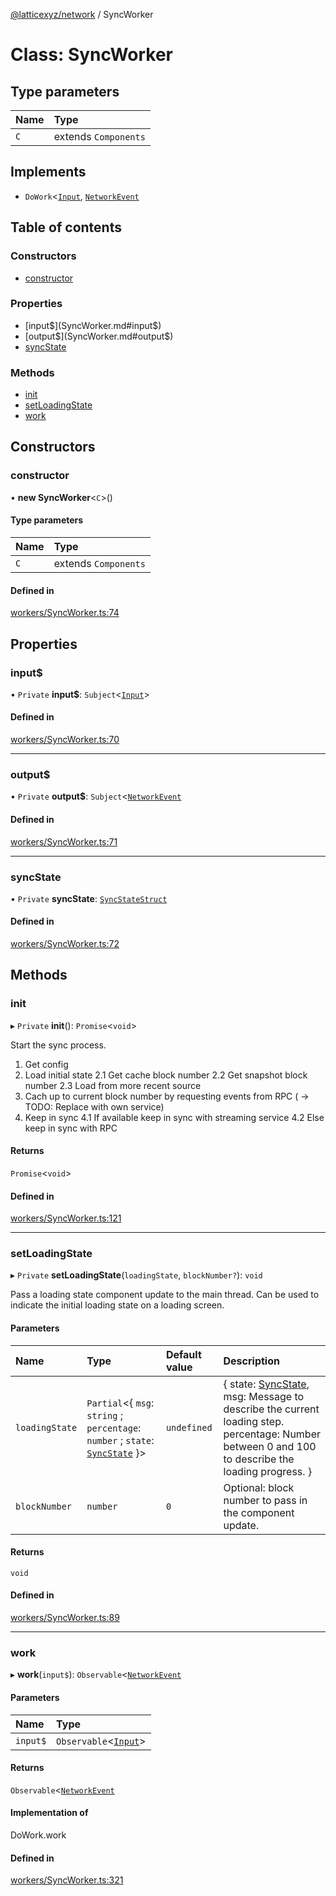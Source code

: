 [@latticexyz/network](../README.md) / SyncWorker

# Class: SyncWorker

## Type parameters

| Name | Type                 |
| :--- | :------------------- |
| `C`  | extends `Components` |

## Implements

- `DoWork`<[`Input`](../README.md#input), [`NetworkEvent`](../README.md#networkevent)

## Table of contents

### Constructors

- [constructor](SyncWorker.md#constructor)

### Properties

- [input$](SyncWorker.md#input$)
- [output$](SyncWorker.md#output$)
- [syncState](SyncWorker.md#syncstate)

### Methods

- [init](SyncWorker.md#init)
- [setLoadingState](SyncWorker.md#setloadingstate)
- [work](SyncWorker.md#work)

## Constructors

### constructor

• **new SyncWorker**<`C`\>()

#### Type parameters

| Name | Type                 |
| :--- | :------------------- |
| `C`  | extends `Components` |

#### Defined in

[workers/SyncWorker.ts:74](https://github.com/latticexyz/mud/blob/28a579f35/packages/network/src/workers/SyncWorker.ts#L74)

## Properties

### input$

• `Private` **input$**: `Subject`<[`Input`](../README.md#input)\>

#### Defined in

[workers/SyncWorker.ts:70](https://github.com/latticexyz/mud/blob/28a579f35/packages/network/src/workers/SyncWorker.ts#L70)

---

### output$

• `Private` **output$**: `Subject`<[`NetworkEvent`](../README.md#networkevent)

#### Defined in

[workers/SyncWorker.ts:71](https://github.com/latticexyz/mud/blob/28a579f35/packages/network/src/workers/SyncWorker.ts#L71)

---

### syncState

• `Private` **syncState**: [`SyncStateStruct`](../README.md#syncstatestruct)

#### Defined in

[workers/SyncWorker.ts:72](https://github.com/latticexyz/mud/blob/28a579f35/packages/network/src/workers/SyncWorker.ts#L72)

## Methods

### init

▸ `Private` **init**(): `Promise`<`void`\>

Start the sync process.

1. Get config
2. Load initial state
   2.1 Get cache block number
   2.2 Get snapshot block number
   2.3 Load from more recent source
3. Cach up to current block number by requesting events from RPC ( -> TODO: Replace with own service)
4. Keep in sync
   4.1 If available keep in sync with streaming service
   4.2 Else keep in sync with RPC

#### Returns

`Promise`<`void`\>

#### Defined in

[workers/SyncWorker.ts:121](https://github.com/latticexyz/mud/blob/28a579f35/packages/network/src/workers/SyncWorker.ts#L121)

---

### setLoadingState

▸ `Private` **setLoadingState**(`loadingState`, `blockNumber?`): `void`

Pass a loading state component update to the main thread.
Can be used to indicate the initial loading state on a loading screen.

#### Parameters

| Name           | Type                                                                                                     | Default value | Description                                                                                                                                                              |
| :------------- | :------------------------------------------------------------------------------------------------------- | :------------ | :----------------------------------------------------------------------------------------------------------------------------------------------------------------------- |
| `loadingState` | `Partial`<{ `msg`: `string` ; `percentage`: `number` ; `state`: [`SyncState`](../enums/SyncState.md) }\> | `undefined`   | { state: [SyncState](../enums/SyncState.md), msg: Message to describe the current loading step. percentage: Number between 0 and 100 to describe the loading progress. } |
| `blockNumber`  | `number`                                                                                                 | `0`           | Optional: block number to pass in the component update.                                                                                                                  |

#### Returns

`void`

#### Defined in

[workers/SyncWorker.ts:89](https://github.com/latticexyz/mud/blob/28a579f35/packages/network/src/workers/SyncWorker.ts#L89)

---

### work

▸ **work**(`input$`): `Observable`<[`NetworkEvent`](../README.md#networkevent)

#### Parameters

| Name     | Type                                         |
| :------- | :------------------------------------------- |
| `input$` | `Observable`<[`Input`](../README.md#input)\> |

#### Returns

`Observable`<[`NetworkEvent`](../README.md#networkevent)

#### Implementation of

DoWork.work

#### Defined in

[workers/SyncWorker.ts:321](https://github.com/latticexyz/mud/blob/28a579f35/packages/network/src/workers/SyncWorker.ts#L321)
